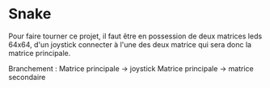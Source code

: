 # Snake

Pour faire tourner ce projet, il faut être en possession de deux matrices leds 64x64, d'un joystick connecter à l'une des deux matrice qui sera donc la matrice principale.

Branchement :
Matrice principale -> joystick
Matrice principale -> matrice secondaire
